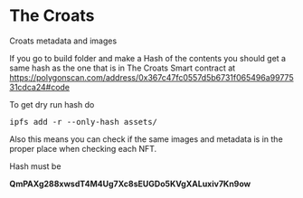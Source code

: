 # The Croats
Croats metadata and images

If you go to build folder and make a Hash of the contents you should get a same hash as the one that is in The Croats Smart contract at
https://polygonscan.com/address/0x367c47fc0557d5b6731f065496a9977531cdca24#code

To get dry run hash do <pre>ipfs add -r --only-hash assets/</pre>

Also this means you can check if the same images and metadata is in the proper place when checking each NFT.

Hash must be 

**QmPAXg288xwsdT4M4Ug7Xc8sEUGDo5KVgXALuxiv7Kn9ow**
